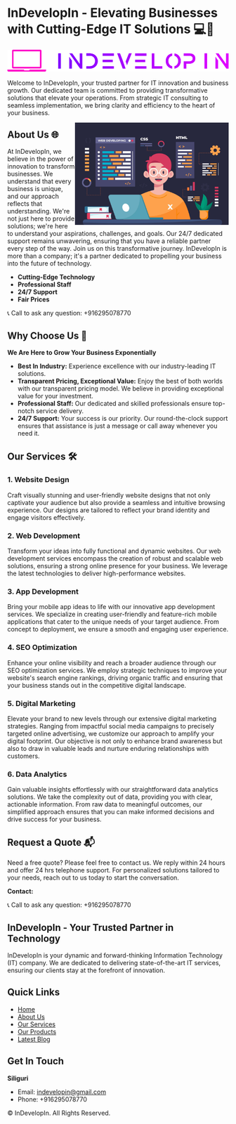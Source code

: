 # InDevelopIn - Elevating Businesses with Cutting-Edge IT Solutions 💻🚀
![Banner Image](https://github.com/InDevelopIn/InDevelopIn/blob/main/logo.svg) 


Welcome to InDevelopIn, your trusted partner for IT innovation and business growth. Our dedicated team is committed to providing transformative solutions that elevate your operations. From strategic IT consulting to seamless implementation, we bring clarity and efficiency to the heart of your business.



<img align='right' src="https://github.com/InDevelopIn/InDevelopIn/blob/main/bg.jpg" width="350">


## About Us 🌐

At InDevelopIn, we believe in the power of innovation to transform businesses. We understand that every business is unique, and our approach reflects that understanding. We're not just here to provide solutions; we're here to understand your aspirations, challenges, and goals. Our 24/7 dedicated support remains unwavering, ensuring that you have a reliable partner every step of the way. Join us on this transformative journey. InDevelopIn is more than a company; it's a partner dedicated to propelling your business into the future of technology.

- **Cutting-Edge Technology**
- **Professional Staff**
- **24/7 Support**
- **Fair Prices**

📞 Call to ask any question: +916295078770

## Why Choose Us 🌟

**We Are Here to Grow Your Business Exponentially**

- **Best In Industry:** Experience excellence with our industry-leading IT solutions.
- **Transparent Pricing, Exceptional Value:** Enjoy the best of both worlds with our transparent pricing model. We believe in providing exceptional value for your investment.
- **Professional Staff:** Our dedicated and skilled professionals ensure top-notch service delivery.
- **24/7 Support:** Your success is our priority. Our round-the-clock support ensures that assistance is just a message or call away whenever you need it.

## Our Services 🛠️

### 1. Website Design
Craft visually stunning and user-friendly website designs that not only captivate your audience but also provide a seamless and intuitive browsing experience. Our designs are tailored to reflect your brand identity and engage visitors effectively.

### 2. Web Development
Transform your ideas into fully functional and dynamic websites. Our web development services encompass the creation of robust and scalable web solutions, ensuring a strong online presence for your business. We leverage the latest technologies to deliver high-performance websites.


### 3. App Development
Bring your mobile app ideas to life with our innovative app development services. We specialize in creating user-friendly and feature-rich mobile applications that cater to the unique needs of your target audience. From concept to deployment, we ensure a smooth and engaging user experience.


### 4. SEO Optimization
Enhance your online visibility and reach a broader audience through our SEO optimization services. We employ strategic techniques to improve your website's search engine rankings, driving organic traffic and ensuring that your business stands out in the competitive digital landscape.


### 5. Digital Marketing
Elevate your brand to new levels through our extensive digital marketing strategies. Ranging from impactful social media campaigns to precisely targeted online advertising, we customize our approach to amplify your digital footprint. Our objective is not only to enhance brand awareness but also to draw in valuable leads and nurture enduring relationships with customers.


### 6. Data Analytics
Gain valuable insights effortlessly with our straightforward data analytics solutions. We take the complexity out of data, providing you with clear, actionable information. From raw data to meaningful outcomes, our simplified approach ensures that you can make informed decisions and drive success for your business.


## Request a Quote 📬

Need a free quote? Please feel free to contact us. We reply within 24 hours and offer 24 hrs telephone support. For personalized solutions tailored to your needs, reach out to us today to start the conversation.

**Contact:**

📞 Call to ask any question: +916295078770



## InDevelopIn - Your Trusted Partner in Technology

InDevelopIn is your dynamic and forward-thinking Information Technology (IT) company. We are dedicated to delivering state-of-the-art IT services, ensuring our clients stay at the forefront of innovation.

## Quick Links

- [Home](http://www.indevelopin.com/) 
- [About Us](http://www.indevelopin.com/about) 
- [Our Services](http://www.indevelopin.com/services) 
- [Our Products](http://www.indevelopin.com/products) 
- [Latest Blog](http://www.indevelopin.com/blogs) 


## Get In Touch

**Siliguri**

- Email: indevelopin@gmail.com
- Phone: +916295078770

© InDevelopIn. All Rights Reserved.
